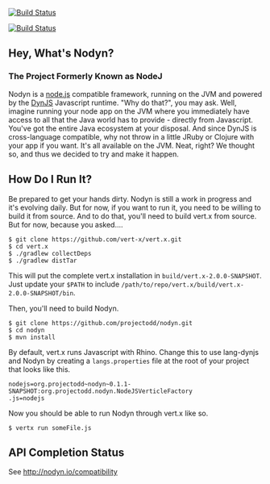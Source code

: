 [![Build Status](https://secure.travis-ci.org/projectodd/nodyn.png)](http://travis-ci.org/projectodd/nodyn)

[![Build Status](https://buildhive.cloudbees.com/job/projectodd/job/nodyn/badge/icon)](https://buildhive.cloudbees.com/job/projectodd/job/nodyn/)

## Hey, What's Nodyn?
### The Project Formerly Known as NodeJ

Nodyn is a [node.js](http://nodejs.org) compatible framework, running on the
JVM and powered by the [DynJS](https://github.com/dynjs/dynjs) Javascript
runtime. "Why do that?", you may ask. Well, imagine running your node app on
the JVM where you immediately have access to all that the Java world has to
provide - directly from Javascript. You've got the entire Java ecosystem at
your disposal. And since DynJS is cross-language compatible, why not throw in a
little JRuby or Clojure with your app if you want. It's all available on the
JVM. Neat, right? We thought so, and thus we decided to try and make it happen.

## How Do I Run It?

Be prepared to get your hands dirty. Nodyn is still a work in progress and it's
evolving daily. But for now, if you want to run it, you need to be willing to
build it from source. And to do that, you'll need to build vert.x from source.
But for now, because you asked....

    $ git clone https://github.com/vert-x/vert.x.git
    $ cd vert.x
    $ ./gradlew collectDeps
    $ ./gradlew distTar

This will put the complete vert.x installation in
`build/vert.x-2.0.0-SNAPSHOT`. Just update your `$PATH` to include
`/path/to/repo/vert.x/build/vert.x-2.0.0-SNAPSHOT/bin`. 

Then, you'll need to build Nodyn. 

    $ git clone https://github.com/projectodd/nodyn.git
    $ cd nodyn
    $ mvn install

By default, vert.x runs Javascript with Rhino. Change this to use lang-dynjs
and Nodyn by creating a `langs.properties` file at the root of your project
that looks like this.

    nodejs=org.projectodd~nodyn~0.1.1-SNAPSHOT:org.projectodd.nodyn.NodeJSVerticleFactory
    .js=nodejs

Now you should be able to run Nodyn through vert.x like so.

    $ vertx run someFile.js

## API Completion Status

See http://nodyn.io/compatibility

